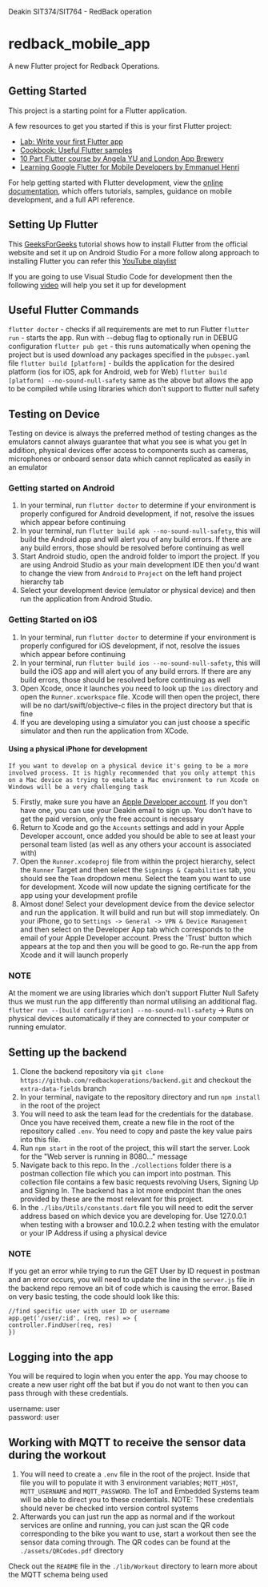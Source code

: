 Deakin SIT374/SIT764 - RedBack operation

# redback_mobile_app

A new Flutter project for Redback Operations.

## Getting Started

This project is a starting point for a Flutter application.

A few resources to get you started if this is your first Flutter project:

- [Lab: Write your first Flutter app](https://docs.flutter.dev/get-started/codelab)
- [Cookbook: Useful Flutter samples](https://docs.flutter.dev/cookbook)
- [10 Part Flutter course by Angela YU and London App Brewery](https://www.linkedin.com/learning/flutter-part-01-introduction?trk=learning-topics_learning-search-card_search-card&upsellOrderOrigin=default_guest_learning)
- [Learning Google Flutter for Mobile Developers by Emmanuel Henri](https://www.linkedin.com/learning/learning-google-flutter-for-mobile-developers?trk=learning-course_related-content-card&upsellOrderOrigin=default_guest_learning)

For help getting started with Flutter development, view the
[online documentation](https://docs.flutter.dev/), which offers tutorials,
samples, guidance on mobile development, and a full API reference.

## Setting Up Flutter

This [GeeksForGeeks](https://www.geeksforgeeks.org/how-to-install-flutter-on-windows/) tutorial shows how to install Flutter from the official website and set it up on Android Studio
For a more follow along approach to installing Flutter you can refer this [YouTube playlist](https://www.youtube.com/watch?v=lkUj76YSMhQ&list=PLMQAFLQy-nKfhqpyh5bNvrt_R23U9LMvx&index=3)

If you are going to use Visual Studio Code for development then the following [video](https://www.youtube.com/watch?v=vBgCgHBMR3c) will help you set it up for development

## Useful Flutter Commands

`flutter doctor` - checks if all requirements are met to run Flutter
`flutter run` - starts the app. Run with --debug flag to optionally run in DEBUG configuration
`flutter pub get` - this runs automatically when opening the project but is used download any packages specified in the `pubspec.yaml` file
`flutter build [platform]` - builds the application for the desired platform (ios for iOS, apk for Android, web for Web)
`flutter build [platform] --no-sound-null-safety` same as the above but allows the app to be compiled while using libraries which don't support to flutter null safety

## Testing on Device

Testing on device is always the preferred method of testing changes as the emulators cannot always guarantee that what you see is what you get
In addition, physical devices offer access to components such as cameras, microphones or onboard sensor data which cannot replicated as easily in an emulator

### Getting started on Android

1. In your terminal, run `flutter doctor` to determine if your environment is properly configured for Android development, if not, resolve the issues which appear before continuing
2. In your terminal, run `flutter build apk --no-sound-null-safety`, this will build the Android app and will alert you of any build errors. If there are any build errors, those should be resolved before continuing as well
3. Start Android studio, open the android folder to import the project. If you are using Android Studio as your main development IDE then you'd want to change the view from `Android` to `Project` on the left hand project hierarchy tab
4. Select your development device (emulator or physical device) and then run the application from Android Studio.

### Getting Started on iOS

1. In your terminal, run `flutter doctor` to determine if your environment is properly configured for iOS development, if not, resolve the issues which appear before continuing
2. In your terminal, run `flutter build ios --no-sound-null-safety`, this will build the iOS app and will alert you of any build errors. If there are any build errors, those should be resolved before continuing as well
3. Open Xcode, once it launches you need to look up the `ios` directory and open the `Runner.xcworkspace` file. Xcode will then open the project, there will be no dart/swift/objective-c files in the project directory but that is fine
4. If you are developing using a simulator you can just choose a specific simulator and then run the application from XCode.

#### Using a physical iPhone for development

    If you want to develop on a physical device it's going to be a more involved process. It is highly recommended that you only attempt this on a Mac device as trying to emulate a Mac environment to run Xcode on Windows will be a very challenging task

5. Firstly, make sure you have an [Apple Developer account](https://developer.apple.com/). If you don't have one, you can use your Deakin email to sign up. You don't have to get the paid version, only the free account is necessary
6. Return to Xcode and go the `Accounts` settings and add in your Apple Developer account, once added you should be able to see at least your personal team listed (as well as any others your account is associated with)
7. Open the `Runner.xcodeproj` file from within the project hierarchy, select the `Runner` Target and then select the `Signings & Capabilities` tab, you should see the `Team` dropdown menu. Select the team you want to use for development. Xcode will now update the signing certificate for the app using your development profile
8. Almost done! Select your development device from the device selector and run the application. It will build and run but will stop immediately. On your iPhone, go to `Settings -> General -> VPN & Device Management` and then select on the Developer App tab which corresponds to the email of your Apple Developer account. Press the 'Trust' button which appears at the top and then you will be good to go. Re-run the app from Xcode and it will launch properly

### NOTE  

At the moment we are using libraries which don't support Flutter Null Safety thus we must run the app differently than normal utilising an additional flag.  
`flutter run --[build configuration] --no-sound-null-safety` -> Runs on physical devices automatically if they are connected to your computer or running emulator.

## Setting up the backend

1. Clone the backend repository via `git clone https://github.com/redbackoperations/backend.git` and checkout the `extra-data-fields` branch
2. In your terminal, navigate to the repository directory and run `npm install` in the root of the project
3. You will need to ask the team lead for the credentials for the database. Once you have received them, create a new file in the root of the repository called `.env`. You need to copy and paste the key value pairs into this file.
4. Run `npm start` in the root of the project, this will start the server. Look for the "Web server is running in 8080..." message
5. Navigate back to this repo. In the `./collections` folder there is a postman collection file which you can import into postman. This collection file contains a few basic requests revolving Users, Signing Up and Signing In. The backend has a lot more endpoint than the ones provided by these are the most relevant for this project.
6. In the `./libs/Utils/constants.dart` file you will need to edit the server address based on which device you are developing for. Use 127.0.0.1 when testing with a browser and 10.0.2.2 when testing with the emulator or your IP Address if using a physical device

### NOTE

If you get an error while trying to run the GET User by ID request in postman and an error occurs, you will need to update the line in the `server.js` file in the backend repo remove an bit of code which is causing the error. Based on very basic testing, the code should look like this:

```
//find specific user with user ID or username
app.get('/user/:id', (req, res) => {
controller.FindUser(req, res)
})
```

## Logging into the app

You will be required to login when you enter the app. You may choose to create a new user right off the bat but if you do not want to then you can pass through with these credentials.

username: user  
password: user

## Working with MQTT to receive the sensor data during the workout

1. You will need to create a `.env` file in the root of the project. Inside that file you will to populate it with 3 environment variables; `MQTT_HOST`, `MQTT_USERNAME` and `MQTT_PASSWORD`. The IoT and Embedded Systems team will be able to direct you to these credentials. NOTE: These credentials should never be checked into version control systems
2. Afterwards you can just run the app as normal and if the workout services are online and running, you can just scan the QR code corresponding to the bike you want to use, start a workout then see the sensor data coming through. The QR codes can be found at the `./assets/QRCodes.pdf` directory  

Check out the `README` file in the `./lib/Workout` directory to learn more about the MQTT schema being used

